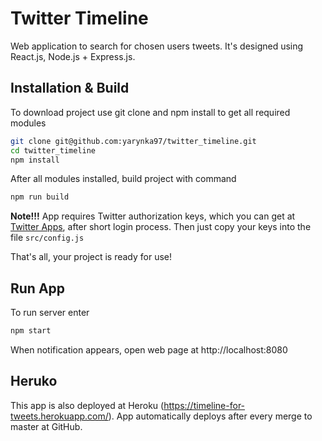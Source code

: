 # Twitter Timeline

Web application to search for chosen users tweets. It's designed using React.js, Node.js + Express.js.

## Installation & Build

To download project use git clone and npm install to get all required modules

```bash
git clone git@github.com:yarynka97/twitter_timeline.git
cd twitter_timeline
npm install
```

After all modules installed, build project with command

```bash
npm run build
```

 **Note!!!** App requires Twitter authorization keys, which you can get at [Twitter Apps](https://apps.twitter.com/), after short login process. Then just copy your keys into the file `src/config.js`

That's all, your project is ready for use!

## Run App

To run server enter

```bash
npm start
```

When notification appears, open web page at http://localhost:8080


## Heruko

This app is also deployed at Heroku (https://timeline-for-tweets.herokuapp.com/). App automatically deploys after every merge to master at GitHub.
